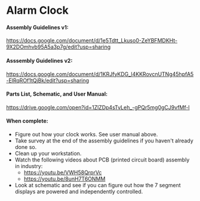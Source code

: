 # Alarm Clock
#### Assembly Guidelines v1:

https://docs.google.com/document/d/1e5Tdtt_Lkuso0-ZeYBFMDKHt-9X2DOmhvb95A5a3p7g/edit?usp=sharing

#### Asssembly Guidelines v2:

https://docs.google.com/document/d/1KRJfyKDG_l4KKRovcnUTNg45hpfA5-ElRqROf1tQjBk/edit?usp=sharing

#### Parts List, Schematic, and User Manual:

https://drive.google.com/open?id=1ZlZDp4sTvLeh_-gPQr5mg0gCJ9vfMf-l

#### When complete:
- Figure out how your clock works.  See user manual above.
- Take survey at the end of the assembly guidelines if you haven't already done so.
- Clean up your workstation.
- Watch the following videos about PCB (printed circuit board) assembly in industry:
  - https://youtu.be/VWH58QrprVc
  - https://youtu.be/8unH7T6ONMM
- Look at schematic and see if you can figure out how the 7 segment displays are powered and independently controlled.
  
